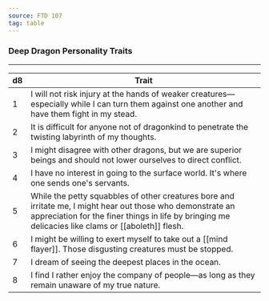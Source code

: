 ```yaml
---
source: FTD 107
tag: table
---
```


### Deep Dragon Personality Traits
---
|d8|Trait|
|----|------------|
|1|I will not risk injury at the hands of weaker creatures—especially while I can turn them against one another and have them fight in my stead.|
|2|It is difficult for anyone not of dragonkind to penetrate the twisting labyrinth of my thoughts.|
|3|I might disagree with other dragons, but we are superior beings and should not lower ourselves to direct conflict.|
|4|I have no interest in going to the surface world. It's where one sends one's servants.|
|5|While the petty squabbles of other creatures bore and irritate me, I might hear out those who demonstrate an appreciation for the finer things in life by bringing me delicacies like clams or [[aboleth]] flesh.|
|6|I might be willing to exert myself to take out a [[mind flayer]]. Those disgusting creatures must be stopped.|
|7|I dream of seeing the deepest places in the ocean.|
|8|I find I rather enjoy the company of people—as long as they remain unaware of my true nature.|
